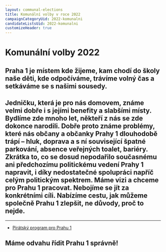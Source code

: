 ```yaml
---
layout: communal-elections
title: Komunální volby v roce 2022
campaignCategoryUid: 2022-komunalni
candidateListsUid: 2022-komunalni
customizeHeader: true
---
```


  <h1 class="head-alt-lg md:head-alt-xl text-center">Komunální volby 2022</h1>
    <h2 class="head-xs md:head-base mt-2 text-center"><strong>Praha 1 je místem kde žijeme, kam chodí do školy naše děti, kde odpočíváme, trávíme volný čas a setkáváme se s našimi sousedy.</strong></h2>
  <h2 class="head-xs md:head-base mt-2 text-center"> Jedničku, která je pro nás domovem, známe velmi dobře i s
jejími benefity a slabšími místy. Bydlíme zde mnoho let, někteří z nás se zde dokonce narodili.
Dobře proto známe problémy, které nás občany a občanky Prahy 1 dlouhodobě trápí – hluk, doprava a s ní
související špatné parkování, absence veřejných toalet, bariéry. Zkrátka to, co se dosud nepodařilo
současnému ani předchozímu politickému vedení Prahy 1 napravit, i díky nedostatečné spolupráci napříč
celým politickým spektrem. Máme vizi a chceme pro Prahu 1 pracovat. Nebojíme se jít za konkrétními cíli. Nabízíme cestu, jak můžeme společně Prahu 1 zlepšit, ne důvody, proč to nejde.</h2>

---
* [Pirátský program pro Prahu 1](https://drive.google.com/file/d/1tkje9ubWigMilxwcNoAfBFU2nFebB16Q/view?usp=sharing)

<h2 class="head-xs md:head-base mt-2 text-center"><strong> Máme odvahu řídit Prahu 1 správně!</strong></h2>
